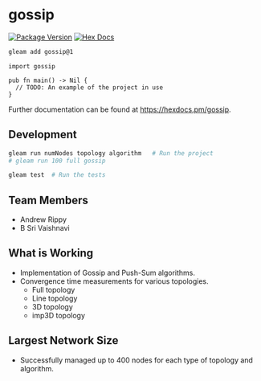 # gossip

[![Package Version](https://img.shields.io/hexpm/v/gossip)](https://hex.pm/packages/gossip)
[![Hex Docs](https://img.shields.io/badge/hex-docs-ffaff3)](https://hexdocs.pm/gossip/)

```sh
gleam add gossip@1
```
```gleam
import gossip

pub fn main() -> Nil {
  // TODO: An example of the project in use
}
```

Further documentation can be found at <https://hexdocs.pm/gossip>.

## Development

```sh
gleam run numNodes topology algorithm   # Run the project
# gleam run 100 full gossip

gleam test  # Run the tests
```
## Team Members
- Andrew Rippy
- B Sri Vaishnavi

## What is Working
- Implementation of Gossip and Push-Sum algorithms.
- Convergence time measurements for various topologies.
  - Full topology
  - Line topology
  - 3D topology
  - imp3D topology

## Largest Network Size
- Successfully managed up to 400 nodes for each type of topology and algorithm.
